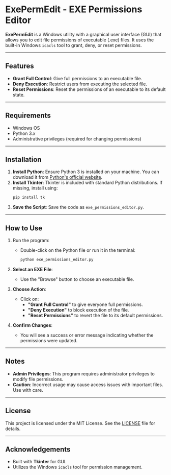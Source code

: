 # ExePermEdit - EXE Permissions Editor

**ExePermEdit** is a Windows utility with a graphical user interface (GUI) that allows you to edit file permissions of executable (.exe) files. It uses the built-in Windows `icacls` tool to grant, deny, or reset permissions.

---

## Features

- **Grant Full Control**: Give full permissions to an executable file.
- **Deny Execution**: Restrict users from executing the selected file.
- **Reset Permissions**: Reset the permissions of an executable to its default state.

---

## Requirements

- Windows OS
- Python 3.x
- Administrative privileges (required for changing permissions)

---

## Installation

1. **Install Python**: Ensure Python 3 is installed on your machine. You can download it from [Python's official website](https://www.python.org).
2. **Install Tkinter**: Tkinter is included with standard Python distributions. If missing, install using:
    ```bash
    pip install tk
    ```
3. **Save the Script**: Save the code as `exe_permissions_editor.py`.

---

## How to Use

1. Run the program:
   - Double-click on the Python file or run it in the terminal:
     ```bash
     python exe_permissions_editor.py
     ```

2. **Select an EXE File**:
   - Use the "Browse" button to choose an executable file.

3. **Choose Action**:
   - Click on:
     - **"Grant Full Control"** to give everyone full permissions.
     - **"Deny Execution"** to block execution of the file.
     - **"Reset Permissions"** to revert the file to its default permissions.

4. **Confirm Changes**:
   - You will see a success or error message indicating whether the permissions were updated.

---

## Notes

- **Admin Privileges**: This program requires administrator privileges to modify file permissions.
- **Caution**: Incorrect usage may cause access issues with important files. Use with care.

---

## License

This project is licensed under the MIT License. See the [LICENSE](LICENSE) file for details.

---

## Acknowledgements

- Built with **Tkinter** for GUI.
- Utilizes the Windows `icacls` tool for permission management.
